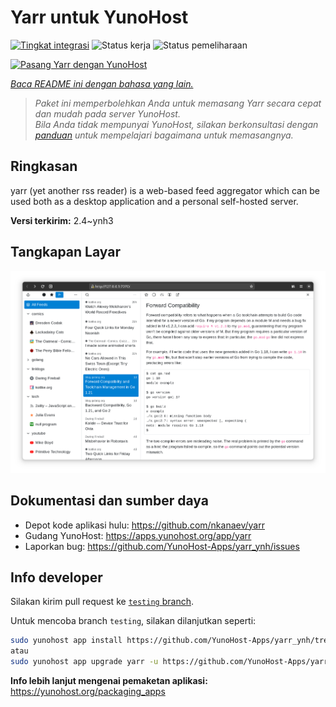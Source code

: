 <!--
N.B.: README ini dibuat secara otomatis oleh <https://github.com/YunoHost/apps/tree/master/tools/readme_generator>
Ini TIDAK boleh diedit dengan tangan.
-->

# Yarr untuk YunoHost

[![Tingkat integrasi](https://apps.yunohost.org/badge/integration/yarr)](https://ci-apps.yunohost.org/ci/apps/yarr/)
![Status kerja](https://apps.yunohost.org/badge/state/yarr)
![Status pemeliharaan](https://apps.yunohost.org/badge/maintained/yarr)

[![Pasang Yarr dengan YunoHost](https://install-app.yunohost.org/install-with-yunohost.svg)](https://install-app.yunohost.org/?app=yarr)

*[Baca README ini dengan bahasa yang lain.](./ALL_README.md)*

> *Paket ini memperbolehkan Anda untuk memasang Yarr secara cepat dan mudah pada server YunoHost.*  
> *Bila Anda tidak mempunyai YunoHost, silakan berkonsultasi dengan [panduan](https://yunohost.org/install) untuk mempelajari bagaimana untuk memasangnya.*

## Ringkasan

yarr (yet another rss reader) is a web-based feed aggregator which can be used both as a desktop application and a personal self-hosted server.

**Versi terkirim:** 2.4~ynh3

## Tangkapan Layar

![Tangkapan Layar pada Yarr](./doc/screenshots/screenshot.png)

## Dokumentasi dan sumber daya

- Depot kode aplikasi hulu: <https://github.com/nkanaev/yarr>
- Gudang YunoHost: <https://apps.yunohost.org/app/yarr>
- Laporkan bug: <https://github.com/YunoHost-Apps/yarr_ynh/issues>

## Info developer

Silakan kirim pull request ke [`testing` branch](https://github.com/YunoHost-Apps/yarr_ynh/tree/testing).

Untuk mencoba branch `testing`, silakan dilanjutkan seperti:

```bash
sudo yunohost app install https://github.com/YunoHost-Apps/yarr_ynh/tree/testing --debug
atau
sudo yunohost app upgrade yarr -u https://github.com/YunoHost-Apps/yarr_ynh/tree/testing --debug
```

**Info lebih lanjut mengenai pemaketan aplikasi:** <https://yunohost.org/packaging_apps>
